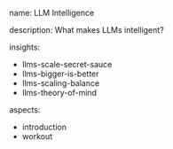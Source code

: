 name: LLM Intelligence

description: What makes LLMs intelligent?

insights:
  - llms-scale-secret-sauce
  - llms-bigger-is-better
  - llms-scaling-balance
  - llms-theory-of-mind

aspects:
  - introduction
  - workout
